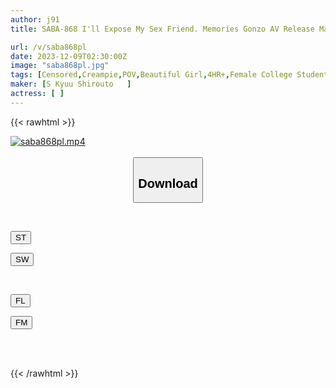```yaml
---
author: j91
title: SABA-868 I'll Expose My Sex Friend. Memories Gonzo AV Release Maya 21 Years Old (university Student & Erotic Streamer) 13 SEX 240 Minutes Of Various Plays Recorded!

url: /v/saba868pl
date: 2023-12-09T02:30:00Z
image: "saba868pl.jpg"
tags: [Censored,Creampie,POV,Beautiful Girl,4HR+,Female College Student	 ]
maker: [S Kyuu Shirouto   ]
actress: [ ]
---
```



{{< rawhtml >}}

<div class="video" data-videoid="lG7POd7LZRU7p8B">
    <a href="javascript:;">
        <img src="/v/saba868pl/saba868pl.jpg" width="WIDTH" height="HEIGHT" alt="saba868pl.mp4" loading="lazy">
    </a>
</div>

<script type="text/javascript" src="https://j91.asia/asset/on-demand-st.js"></script>

<br>
  <link rel="stylesheet" href="https://j91.asia/asset/bs5.css">
  
  <center>
  <button class="btn btn-primary" type="button" data-bs-toggle="collapse" data-bs-target=".multi-collapse" aria-expanded="false" aria-controls="multiCollapseExample1 multiCollapseExample2"><h2>Download</h2></button></center>
</p>
<div class="row">
  <div class="col">
    <div class="collapse multi-collapse" id="multiCollapseExample1">
      <div class="card card-body">
	      	      <br>
<div class="buttons">  
<p><a href="https://streamtape.to/v/lG7POd7LZRU7p8B" target="_blank"><button class="btn-hover color-3"><i class="fa fa-download"></i> ST</button></a></p>
<p><a href="https://flaswish.com/zd8c02jdlja4" target="_blank"><button class="btn-hover color-2"><i class="fa fa-download"></i> SW</button></a></p></div>
    </div>
  </div>
</div>
  <div class="col">
    <div class="collapse multi-collapse" id="multiCollapseExample2">
      <div class="card card-body">
	      <br>
<div class="buttons">
<p><a href="javascript:;" target="_blank"><button class="btn-hover color-9"><i class="fa fa-download"></i> FL</button></a></p>
<p><a href="javascript:;" target="_blank"><button class="btn-hover color-8"><i class="fa fa-download"></i> FM</button></a></p></div>
<br><br>
      </div>
    </div>
  </div>
</div>

{{< /rawhtml >}}